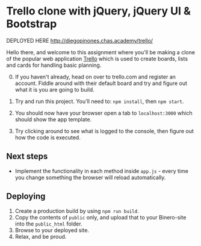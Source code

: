 # Trello clone with jQuery, jQuery UI & Bootstrap


DEPLOYED HERE http://diegopinones.chas.academy/trello/

Hello there, and welcome to this assignment where you'll be making a clone
of the popular web application [Trello](https://trello.com) which is used to
create boards, lists and cards for handling basic planning.

0. If you haven't already, head on over to trello.com and register an account.
   Fiddle around with their default board and try and figure out what it is you
   are going to build.

1. Try and run this project. You'll need to: `npm install`, then `npm start`.
2. You should now have your browser open a tab to `localhost:3000` which should show the app template.
3. Try clicking around to see what is logged to the console, then figure out how the code is executed.

## Next steps
- Implement the functionality in each method inside `app.js` - every time you change something the browser will reload automatically.

## Deploying

1. Create a production build by using `npm run build`.
2. Copy the contents of `public` only, and upload that to your Binero-site into the `public_html` folder.
3. Browse to your deployed site.
4. Relax, and be proud.
